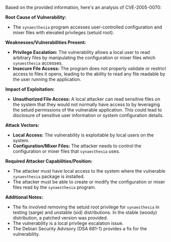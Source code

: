 Based on the provided information, here's an analysis of CVE-2005-0070:

**Root Cause of Vulnerability:**
- The `synaesthesia` program accesses user-controlled configuration and mixer files with elevated privileges (setuid root).

**Weaknesses/Vulnerabilities Present:**
- **Privilege Escalation:** The vulnerability allows a local user to read arbitrary files by manipulating the configuration or mixer files which `synaesthesia` accesses.
- **Insecure File Access:** The program does not properly validate or restrict access to files it opens, leading to the ability to read any file readable by the user running the application.

**Impact of Exploitation:**
- **Unauthorized File Access:** A local attacker can read sensitive files on the system that they would not normally have access to by leveraging the setuid permissions of the vulnerable application. This could lead to disclosure of sensitive user information or system configuration details.

**Attack Vectors:**
- **Local Access:** The vulnerability is exploitable by local users on the system.
- **Configuration/Mixer Files:** The attacker needs to control the configuration or mixer files that `synaesthesia` uses.

**Required Attacker Capabilities/Position:**
- The attacker must have local access to the system where the vulnerable `synaesthesia` package is installed.
- The attacker must be able to create or modify the configuration or mixer files read by the `synaesthesia` program.

**Additional Notes:**
- The fix involved removing the setuid root privilege for `synaesthesia` in testing (sarge) and unstable (sid) distributions. In the stable (woody) distribution, a patched version was provided.
- The vulnerability is a local privilege escalation issue.
- The Debian Security Advisory (DSA 681-1) provides a fix for the vulnerability.